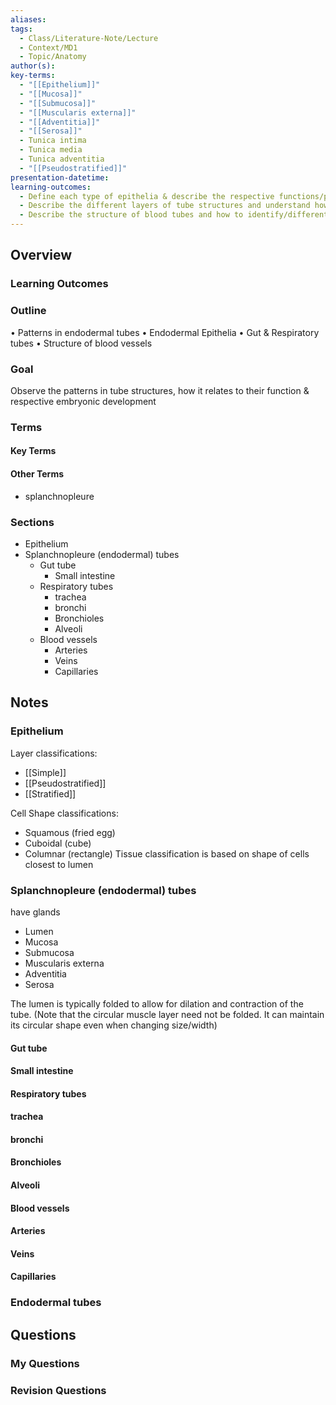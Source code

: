 ```yaml
---
aliases: 
tags:
  - Class/Literature-Note/Lecture
  - Context/MD1
  - Topic/Anatomy
author(s): 
key-terms:
  - "[[Epithelium]]"
  - "[[Mucosa]]"
  - "[[Submucosa]]"
  - "[[Muscularis externa]]"
  - "[[Adventitia]]"
  - "[[Serosa]]"
  - Tunica intima
  - Tunica media
  - Tunica adventitia
  - "[[Pseudostratified]]"
presentation-datetime: 
learning-outcomes:
  - Define each type of epithelia & describe the respective functions/purpose of each, and describe which embryological germ layer each epithelium/tissue is derived from
  - Describe the different layers of tube structures and understand how they change with function/body site
  - Describe the structure of blood tubes and how to identify/differentiate them
---
```



## Overview
### Learning Outcomes

### Outline
• Patterns in endodermal tubes
• Endodermal Epithelia
	• Gut & Respiratory tubes
• Structure of blood vessels
### Goal
Observe the patterns in tube structures, how it relates to their function & respective embryonic development
### Terms
#### Key Terms

#### Other Terms
- splanchnopleure
### Sections
- Epithelium
- Splanchnopleure (endodermal) tubes
	- Gut tube
		- Small intestine
	- Respiratory tubes
		- trachea
		- bronchi
		- Bronchioles 
		- Alveoli
	- Blood vessels
		- Arteries
		- Veins
		- Capillaries

## Notes

### Epithelium

Layer classifications:
- [[Simple]]
- [[Pseudostratified]]
- [[Stratified]]

Cell Shape classifications:
- Squamous (fried egg)
- Cuboidal (cube)
- Columnar (rectangle)
Tissue classification is based on shape of cells closest to lumen
### Splanchnopleure (endodermal) tubes
have glands
- Lumen
- Mucosa
- Submucosa
- Muscularis externa
- Adventitia
- Serosa

The lumen is typically folded to allow for dilation and contraction of the tube. (Note that the circular muscle layer need not be folded. It can maintain its circular shape even when changing size/width)
#### Gut tube
#### Small intestine
#### Respiratory tubes
#### trachea
#### bronchi
#### Bronchioles 
#### Alveoli
#### Blood vessels
#### Arteries
#### Veins
#### Capillaries
### Endodermal tubes


## Questions

### My Questions
### Revision Questions




